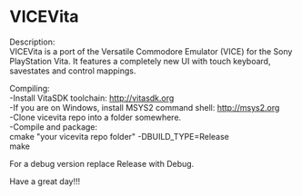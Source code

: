 # VICEVita

Description:  
VICEVita is a port of the Versatile Commodore Emulator (VICE) for the Sony PlayStation Vita.
It features a completely new UI with touch keyboard, savestates and control mappings.

Compiling:  
-Install VitaSDK toolchain: http://vitasdk.org  
-If you are on Windows, install MSYS2 command shell: http://msys2.org  
-Clone vicevita repo into a folder somewhere.  
-Compile and package:  
   cmake "your vicevita repo folder" -DBUILD_TYPE=Release  
   make  
  
   For a debug version replace Release with Debug.

   Have a great day!!!